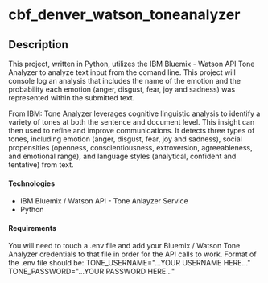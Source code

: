# cbf_denver_watson_toneanalyzer

## Description
This project, written in Python, utilizes the IBM Bluemix - Watson API Tone Analyzer to analyze text input from the comand line.  This project will console log an analysis that includes the name of the emotion and the probability each emotion (anger, disgust, fear, joy and sadness) was represented within the submitted text.

From IBM: Tone Analyzer leverages cognitive linguistic analysis to identify a variety of tones at both the sentence and document level. This insight can then used to refine and improve communications. It detects three types of tones, including emotion (anger, disgust, fear, joy and sadness), social propensities (openness, conscientiousness, extroversion, agreeableness, and emotional range), and language styles (analytical, confident and tentative) from text.

#### Technologies
- IBM Bluemix / Watson API - Tone Anlayzer Service
- Python

#### Requirements
You will need to touch a .env file and add your Bluemix / Watson Tone Analyzer credentials to that file in order for the API calls to work.  Format of the .env file should be:
TONE_USERNAME="...YOUR USERNAME HERE..."
TONE_PASSWORD="...YOUR PASSWORD HERE..."